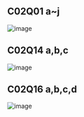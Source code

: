 ## C02Q01 a~j
![image](https://github.com/user-attachments/assets/9bdc617b-1206-463c-a30c-fada902dc03a)

## C02Q14 a,b,c
![image](https://github.com/user-attachments/assets/734ed15a-1204-4eb6-8617-0822da2f0510)

## C02Q16 a,b,c,d
![image](https://github.com/user-attachments/assets/0548c662-78ad-4973-950e-737b0004f7ce)
